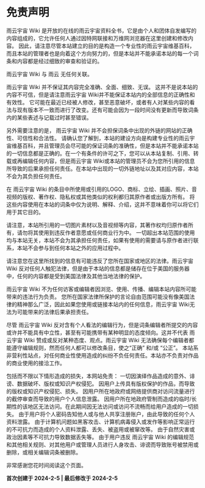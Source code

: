 # 免责声明

雨云宇宙 Wiki 是开放的在线的雨云宇宙资料全书，它是由个人和团体自发编写的内容组成的，它允许任何人通过因特网联接和万维网浏览器在这里创建和修改内容。
因此，请注意尽管本站建立的目的是构造一个专业性的雨云宇宙维基百科，而且本站的管理者也是向着这个方向努力的，但是本站并不能承诺本站的每一个词条和内容都是经过细致的审查和验证的。

雨云宇宙 Wiki 与 雨云 无任何关联。

雨云宇宙 Wiki 并不保证其内容完全准确、全面、细致、无误。
这并不是说本站的内容不可信，但是请注意雨云宇宙 Wiki并不能保证本站内的全部信息的正确性和有效性。
它可能在最近已经被人修改，甚至恶意破坏，或者有人对某些内容的看法与现有版本不一致而进行了改变。还有可能会因为一段时间没有更新而导致词条内的某些表述与记载过时甚至错误。

另外需要注意的是， 雨云宇宙 Wiki 并不会担保词条中出现的外链的网站的正确性、可信性和合法性。
请确认您了解到，本站的建设方向是构建专业性的雨云宇宙维基百科，并且管理员会尽可能的保证词条的准确性，但是本站并不能承诺本站的一切信息都是正确的。在一个有条件的许可之下，您可以从本站复制、引用、转载或再编辑任何内容，但是雨云宇宙 Wiki或本站的管理员不会为您所引用的信息所导致的后果承担任何责任。在本站中出现的一切外链地址以及其对应内容，本站不会为其负担任何责任。

在 雨云宇宙 Wiki 的条目中所使用或引用的LOGO、商标、立绘、插画、照片、音视频的版权、著作权、隐私权或其他类似的权利都归其原作者或出版方所有。
将这些内容使用在本站的词条中仅为说明、解释、介绍，这并不意味着你可以将它们用于其它目的。

请注意，本站所引用的一切图片素材以及音视频等内容，其著作权均归原作者所有，请勿将其使用到违反作者意愿或任何商业行为中。
一切超出本站范围的使用均与本站无关，本站不会为其承担任何责任，如果有使用的需要请与原作者进行联系，本站不会参与到任何本站之外的应用过程中。

请注意您在这里所找到的信息有可能违反了您所在国家或地区的法律。雨云宇宙 Wiki 反对任何人触犯法律，但是由于本站的信息都是储存在位于美国的服务器中，任何的内容都是受到美国法律及其他当地法律的保护。

雨云宇宙 Wiki 不为任何访客或编辑者因浏览、使用、传播、编辑本站内容所可能带来的违法行为负责。
您所在国家法律所保护的言论自由范围可能没有像美国法律的精神那么广泛，因此如果您使用或链接本站内的任何信息，雨云宇宙 Wiki无法为可能带来的法律后果承担责任。

尽管 雨云宇宙 Wiki 反对含有个人看法的编辑行为，但是词条编辑者所提交的内容或许并不能具有中立性，甚至有可能携带有某种明显的态度倾向。这并不代表 雨云宇宙 Wiki 赞成或反对某种态度、观点。雨云宇宙 Wiki 无法确保每个编辑者都能遵守编辑规则，然而任何人都可以修改条目，使之“正确” 和/或 “公正”。
本站系非营利性站点，对任何商业性使用造成的纠纷不负任何责任。本站亦不负责对作品的商业使用的接洽工作。

包括而不限以下情形造成的损失，本网站免责：
一切因演绎作品造成的意外、诽谤、数据破坏、版权或知识产权侵犯。
因用户上传具有版权保护的作品，而导致的版权或知识产权侵犯、损失。
因用户所在地政府或网络提供商对访问流量进行的截停审查而导致的用户个人信息泄露。
因用户所在地政府管制而造成的临时/长期性的该地区无法访问。在此期间因无法访问或访问不流畅而给用户造成的一切损失。
由于用户将个人密码告知他人或与他人共享注册账户，由此导致的任何个人资料泄露。
由于计算机问题如黑客攻击、计算机病毒侵入或发作等影响正常运行的不可抗力而造成的个人资料泄露、丢失、被盗用或被窜改等。
由于自然灾害或政治因素等不可抗力导致数据丢失等。
由于用户违反 雨云宇宙 Wiki 的编辑规范和其他相关规则、对其他用户或管理人员进行人身攻击、诽谤而导致账号被禁用或删除，或相关编辑词条被删除。

非常感谢您花时间阅读这个页面。

**首次创建于 2024-2-5 | 最后修改于 2024-2-5**